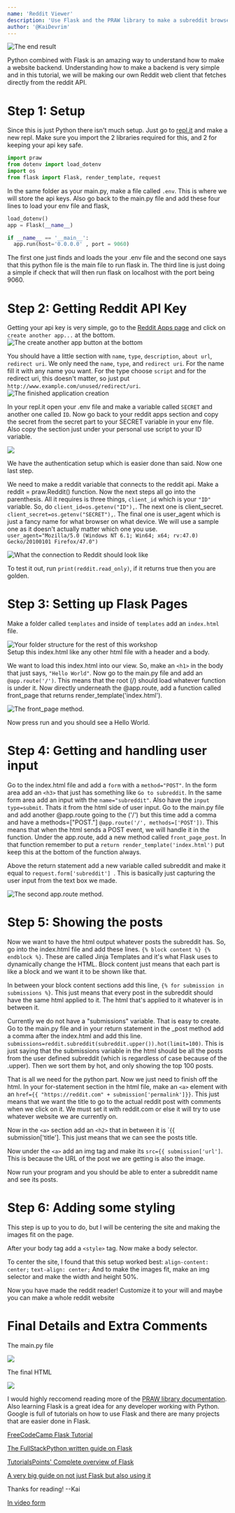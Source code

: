 ```yaml
---
name: 'Reddit Viewer'
description: 'Use Flask and the PRAW library to make a subreddit browser.'
author: '@KaiDevrim'
---
```


![The end result](https://cloud-fz3kdxk80.vercel.app/image.png)

Python combined with Flask is an amazing way to understand how to make a website backend. Understanding how to make a backend is very simple and in this tutorial, we will be making our own Reddit web client that fetches directly from the reddit API.

# Step 1: Setup

Since this is just Python there isn't much setup. Just go to [repl.it](https://repl.it) and make a new repl. Make sure you import the 2 libraries required for this, and 2 for keeping your api key safe.

```py
import praw
from dotenv import load_dotenv
import os
from flask import Flask, render_template, request

```

In the same folder as your main.py, make a file called `.env`. This is where we will store the api keys. Also go back to the main.py file and add these four lines to load your env file and flask,

```py
load_dotenv()
app = Flask(__name__)

if __name__ == '__main__':
  app.run(host='0.0.0.0' , port = 9060)
```

The first one just finds and loads the your .env file and the second one says that this python file is the main file to run flask in. The third line is just doing a simple if check that will then run flask on localhost with the port being 9060.

# Step 2: Getting Reddit API Key

Getting your api key is very simple, go to the [Reddit Apps page](https://www.reddit.com/prefs/apps/) and click on `create another app...` at the bottom. ![The create another app button at the bottom](https://cloud-i2087nmyc.vercel.app/image.png)

You should have a little section with `name`, `type`, `description`, `about url`, `redirect uri`. We only need the `name`, `type`, and `redirect uri`. For the name fill it with any name you want. For the type choose `script` and for the redirect uri, this doesn't matter, so just put `http://www.example.com/unused/redirect/uri`. ![The finished application creation](https://cloud-f67e393ze.vercel.app/image.png)

In your repl.it open your .env file and make a variable called `SECRET` and another one called `ID`. Now go back to your reddit apps section and copy the secret from the secret part to your SECRET variable in your env file. Also copy the section just under your personal use script to your ID variable.

![](https://cloud-119djxpws.vercel.app/image.png)

We have the authentication setup which is easier done than said. Now one last step.

We need to make a reddit variable that connects to the reddit api. Make a reddit = praw.Reddit() function. Now the next steps all go into the parenthesis. All it requires is three things, `client_id` which is your `"ID"` variable. So, do `client_id=os.getenv("ID"),`. The next one is client_secret. `client_secret=os.getenv("SECRET"),`. The final one is user_agent which is just a fancy name for what browser on what device. We will use a sample one as it doesn't actually matter which one you use. `user_agent="Mozilla/5.0 (Windows NT 6.1; Win64; x64; rv:47.0) Gecko/20100101 Firefox/47.0")`

![What the connection to Reddit should look like](https://cloud-ggp6iugz2.vercel.app/image.png)

To test it out, run `print(reddit.read_only)`, if it returns true then you are golden.

# Step 3: Setting up Flask Pages

Make a folder called `templates` and inside of `templates` add an `index.html` file.

![Your folder structure for the rest of this workshop](https://cloud-qvylewnf8.vercel.app/image.png)  
Setup this index.html like any other html file with a header and a body.

We want to load this index.html into our view. So, make an `<h1>` in the body that just says, `"Hello World"`. Now go to the main.py file and add an `@app.route('/')`. This means that the root (/) should load whatever function is under it. Now directly underneath the @app.route, add a function called front_page that returns render_template('index.html').

![The front_page method](https://cloud-6x6i6q8oh.vercel.app/image.png).

Now press run and you should see a Hello World.

# Step 4: Getting and handling user input

Go to the index.html file and add a `form` with a `method="POST"`. In the form area add an `<h3>` that just has something like `Go to subreddit`. In the same form area add an input with the `name="subreddit"`. Also have the `input type=submit`. Thats it from the html side of user input. Go to the main.py file and add another @app.route going to the ('/') but this time add a comma and have a methods=["POST."] `@app.route('/', methods=['POST'])`. This means that when the html sends a POST event, we will handle it in the function. Under the app.route, add a new method called `front_page_post`. In that function remember to put a `return render_template('index.html')` put keep this at the bottom of the function always.

Above the return statement add a new variable called subreddit and make it equal to `request.form['subreddit'] `. This is basically just capturing the user input from the text box we made.

![The second app.route method](https://cloud-r6o8ztkzw.vercel.app/image.png).

# Step 5: Showing the posts

Now we want to have the html output whatever posts the subreddit has. So, go into the index.html file and add these lines. `{% block content %} {% endblock %}`. These are called Jinja Templates and it's what Flask uses to dynamically change the HTML. Block content just means that each part is like a block and we want it to be shown like that.

In between your block content sections add this line, `{% for submission in submissions %}`. This just means that every post in the subreddit should have the same html applied to it. The html that's applied to it whatever is in between it.

Currently we do not have a "submissions" variable. That is easy to create. Go to the main.py file and in your return statement in the \_post method add a comma after the index.html and add this line. `submissions=reddit.subreddit(subreddit.upper()).hot(limit=100)`. This is just saying that the submissions variable in the html should be all the posts from the user defined subreddit (which is regardless of case because of the .upper). Then we sort them by hot, and only showing the top 100 posts.

That is all we need for the python part. Now we just need to finish off the html. In your for-statement section in the html file, make an `<a>` element with an `href={{ "https://reddit.com" + submission['permalink']}}`. This just means that we want the title to go to the actual reddit post with comments when we click on it. We must set it with reddit.com or else it will try to use whatever website we are currently on.

Now in the `<a>` section add an `<h2>` that in between it is `{{ submission['title']. This just means that we can see the posts title.

Now under the `<a>` add an img tag and make its `src={{ submission['url']`. This is because the URL of the post we are getting is also the image.

Now run your program and you should be able to enter a subreddit name and see its posts.

# Step 6: Adding some styling

This step is up to you to do, but I will be centering the site and making the images fit on the page.

After your body tag add a `<style>` tag. Now make a body selector.

To center the site, I found that this setup worked best:
`align-content: center;`
`text-align: center;`
And to make the images fit, make an img selector and make the width and height 50%.

Now you have made the reddit reader! Customize it to your will and maybe you can make a whole reddit website

# Final Details and Extra Comments

The main.py file

![](https://cloud-mephnkqgy.vercel.app/image.png)

The final HTML

![](https://cloud-fqz8oxjxr.vercel.app/image.png)

I would highly reccomend reading more of the [PRAW library documentation](https://praw.readthedocs.io/en/latest/). Also learning Flask is a great idea for any developer working with Python. Google is full of tutorials on how to use Flask and there are many projects that are easier done in Flask.

[FreeCodeCamp Flask Tutorial](https://www.youtube.com/watch?v=Z1RJmh_OqeA)

[The FullStackPython written guide on Flask](https://www.fullstackpython.com/flask.html)

[TutorialsPoints' Complete overview of Flask](https://www.tutorialspoint.com/flask/index.htm)

[A very big guide on not just Flask but also using it](https://blog.miguelgrinberg.com/post/the-flask-mega-tutorial-part-i-hello-world)

Thanks for reading!
--Kai

[In video form](https://cloud-djph69ehn.vercel.app/zoom_0.mp4)
